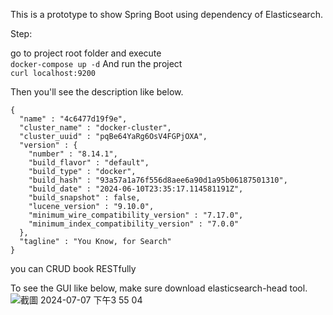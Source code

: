 
This is a prototype to show Spring Boot using dependency of Elasticsearch.<br>

Step:<br>

go to project root folder and execute<br>
  ```docker-compose up -d```
And run the project<br>
  ```curl localhost:9200```

Then you'll see the description like below.<br>
```
{
  "name" : "4c6477d19f9e",
  "cluster_name" : "docker-cluster",
  "cluster_uuid" : "pqBe64YaRg6OsV4FGPjOXA",
  "version" : {
    "number" : "8.14.1",
    "build_flavor" : "default",
    "build_type" : "docker",
    "build_hash" : "93a57a1a76f556d8aee6a90d1a95b06187501310",
    "build_date" : "2024-06-10T23:35:17.114581191Z",
    "build_snapshot" : false,
    "lucene_version" : "9.10.0",
    "minimum_wire_compatibility_version" : "7.17.0",
    "minimum_index_compatibility_version" : "7.0.0"
  },
  "tagline" : "You Know, for Search"
}
```
you can CRUD book RESTfully<br>


To see the GUI like below, make sure download elasticsearch-head tool.
![截圖 2024-07-07 下午3 55 04](https://github.com/Sparkobsecju/Ch19SpringBootUsingElasticsearchBuiltWithDocker/assets/160079818/236048f3-6d17-438f-a1b2-5c09b16be271)
